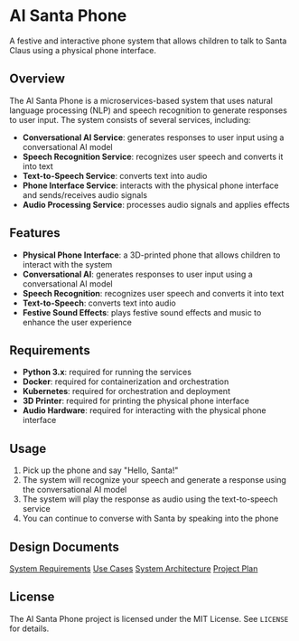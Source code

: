 **AI Santa Phone**
================

A festive and interactive phone system that allows children to talk to Santa Claus using a physical phone interface.

**Overview**
------------

The AI Santa Phone is a microservices-based system that uses natural language processing (NLP) and speech recognition to generate responses to user input. The system consists of several services, including:

* **Conversational AI Service**: generates responses to user input using a conversational AI model
* **Speech Recognition Service**: recognizes user speech and converts it into text
* **Text-to-Speech Service**: converts text into audio
* **Phone Interface Service**: interacts with the physical phone interface and sends/receives audio signals
* **Audio Processing Service**: processes audio signals and applies effects

**Features**
------------

* **Physical Phone Interface**: a 3D-printed phone that allows children to interact with the system
* **Conversational AI**: generates responses to user input using a conversational AI model
* **Speech Recognition**: recognizes user speech and converts it into text
* **Text-to-Speech**: converts text into audio
* **Festive Sound Effects**: plays festive sound effects and music to enhance the user experience

**Requirements**
------------

* **Python 3.x**: required for running the services
* **Docker**: required for containerization and orchestration
* **Kubernetes**: required for orchestration and deployment
* **3D Printer**: required for printing the physical phone interface
* **Audio Hardware**: required for interacting with the physical phone interface

**Usage**
-----

1. Pick up the phone and say "Hello, Santa!"
2. The system will recognize your speech and generate a response using the conversational AI model
3. The system will play the response as audio using the text-to-speech service
4. You can continue to converse with Santa by speaking into the phone

**Design Documents**
-------
[System Requirements](docs/requirements.md)
[Use Cases](docs/use_cases.md)
[System Architecture](docs/architecture.md)
[Project Plan](docs/project_plan.md)

**License**
-------

The AI Santa Phone project is licensed under the MIT License. See `LICENSE` for details.